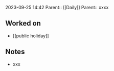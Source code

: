 2023-09-25 14:42
Parent:: [[Daily]] 
Parent:: xxxx
## Worked on

- [[public holiday]]

## Notes

- xxx






